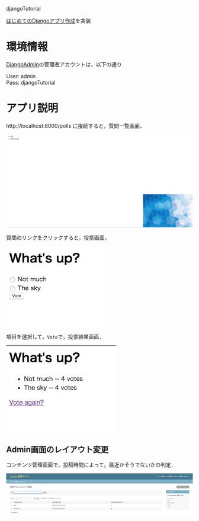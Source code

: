 djangoTutorial

[はじめてのDjangoアプリ作成](https://docs.djangoproject.com/ja/1.11/intro/tutorial07/)を実装  

# 環境情報

[DjangoAdmin](http://localhost:8000/admin)の管理者アカウントは，以下の通り  

User: admin  
Pass: djangoTutorial

# アプリ説明

http://localhost:8000/polls に接続すると，質問一覧画面．  

![polls](./docs/polls.png)  

質問のリンクをクリックすると，投票画面，  

![vote](./docs/vote.png)  

項目を選択して，`Vote`で，投票結果画面．  

![result](./docs/result.png)

## Admin画面のレイアウト変更

コンテンツ管理画面で，投稿時間によって，最近かそうでないかの判定．

![admin](./docs/admin.png)  
